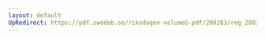 ```yaml
---
layout: default
UpRedirect: https://pdf.swedeb.se/riksdagen-volumeG-pdf/200203/reg_200203/reg_200203_0119.pdf
---
```

